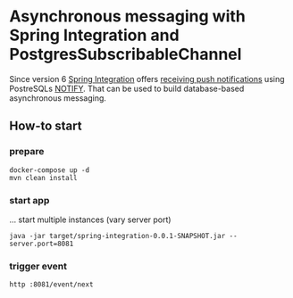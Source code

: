# Asynchronous messaging with Spring Integration and PostgresSubscribableChannel
Since version 6 [Spring Integration](https://spring.io/projects/spring-integration) offers [receiving push notifications](https://docs.spring.io/spring-integration/docs/current/reference/html/jdbc.html#postgresql-push) using PostreSQLs [NOTIFY](https://www.postgresql.org/docs/current/sql-notify.html).
That can be used to build database-based asynchronous messaging.

## How-to start
### prepare
```shell
docker-compose up -d
mvn clean install
```

### start app
… start multiple instances (vary server port)
```shell
java -jar target/spring-integration-0.0.1-SNAPSHOT.jar --server.port=8081
```

### trigger event
```shell
http :8081/event/next
```